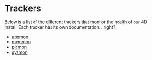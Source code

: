 # Trackers
Below is a list of the different trackers that monitor the health of our 4D
install. Each tracker has its own documentation... right?

* [appmon](/doc/appmon)
* [memmon](/doc/memmon)
* [picmon](/doc/picmon)
* [sysmon](/doc/sysmon)

